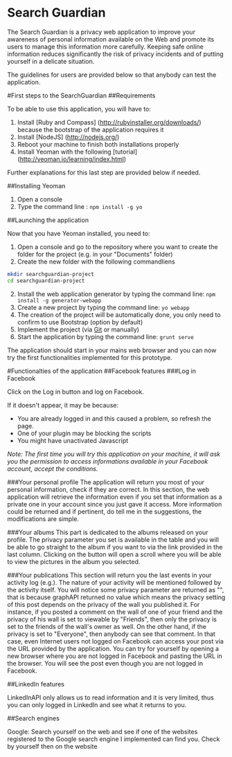 Search Guardian
==============

The Search Guardian is a privacy web application to improve your awareness of personal information available on the Web and promote its users to manage this information more carefully. Keeping safe online information reduces significantly the risk of privacy incidents and of putting yourself in a delicate situation.

The guidelines for users are provided below so that anybody can test the application. 

#First steps to the SearchGuardian
##Requirements

To be able to use this application, you will have to:

1. Install [Ruby and Compass] (http://rubyinstaller.org/downloads/) because the bootstrap of the application requires it
2. Install [NodeJS] (http://nodejs.org/)
3. Reboot your machine to finish both installations properly
5. Install Yeoman with the following [tutorial] (http://yeoman.io/learning/index.html)

Further explanations for this last step are provided below if needed.

##Installing Yeoman

1. Open a console
2. Type the command line : `npm install -g yo`


##Launching the application

Now that you have Yeoman installed, you need to:

1. Open a console and go to the repository where you want to create the folder for the project (e.g. in your "Documents" folder)
2. Create the new folder with the following commandliens
```sh
mkdir searchguardian-project
cd searchguardian-project
```
2. Install the web application generator by typing the command line: `npm install -g generator-webapp`
3. Create a new project by typing the command line: `yo webapp`
4. The creation of the project will be automatically done, you only need to confirm to use Bootstrap (option by default) 
5. Implement the project (via [Git](http://git-scm.com/downloads) or manually)
6. Start the application by typing the command line: `grunt serve`

The application should start in your mains web browser and you can now try the first functionalities implemented for this prototype.

#Functionalties of the application
##Facebook features
###Log in Facebook  

Click on the Log in button and log on Facebook.

If it doesn't appear, it may be because:
  - You are already logged in and this caused a problem, so refresh the page.
  - One of your plugin may be blocking the scripts
  - You might have unactivated Javascript

_Note: The first time you will try this application on your machine, it will ask you the permission to access informations available in your Facebook account, accept the conditions._

###Your personal profile
  The application will return you most of your personal information, check if they are correct. In this section, the web application will retrieve the information even if you set that information as a private one in your account since you just gave it access. More information could be returned and if pertinent, do tell me in the suggestions, the modifications are simple. 

###Your albums
  This part is dedicated to the albums released on your profile. The privacy parameter you set is available in the table and you will be able to go straight to the album if you want to via the link provided in the last column. Clicking on the button will open a scroll where you will be able to view the pictures in the album you selected.

###Your publications
  This section will return you the last events in your activity log (e.g.). The nature of your activity will be mentioned followed by the activity itself. You will notice some privacy parameter are returned as "", that is because graphAPI returned no value which means the privacy setting of this post depends on the privacy of the wall you published it. For instance, if you posted a comment on the wall of one of your friend and the privacy of his wall is set to viewable by "Friends", then only the privacy is set to the friends of the wall's owner as well. On the other hand, if the privacy is set to "Everyone", then anybody can see that comment. In that case, even Internet users not logged on Facebook can access your post via the URL provided by the application. You can try for yourself by opening a new browser where you are not logged in Facebook and pasting the URL in the browser. You will see the post even though you are not logged in Facebook.


##LinkedIn features

  LinkedInAPI only allows us to read information and it is very limited, thus you can only logged in LinkedIn and see what it returns to you.

##Search engines

  Google: Search yourself on the web and see if one of the websites registered to the Google search engine I implemented can find you. Check by yourself then on the website 

